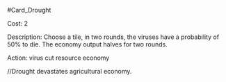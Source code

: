 #Card_Drought

Cost: 2

Description: Choose a tile, in two rounds, the viruses have a probability of 50% to die. The economy output halves for two rounds.

Action:
    virus
        cut
    resource
        economy

//Drought devastates agricultural economy.